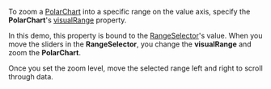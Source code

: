 To zoom a [PolarChart](/Documentation/ApiReference/Data_Visualization_Widgets/dxPolarChart/) into a specific range on the value axis, specify the **PolarChart**'s [visualRange](/Documentation/ApiReference/Data_Visualization_Widgets/dxPolarChart/Configuration/valueAxis/visualRange/) property.

In this demo, this property is bound to the [RangeSelector](/Documentation/ApiReference/Data_Visualization_Widgets/dxRangeSelector/)'s value. When you move the sliders in the **RangeSelector**, you change the **visualRange** and zoom the **PolarChart**.

Once you set the zoom level, move the selected range left and right to scroll through data.
